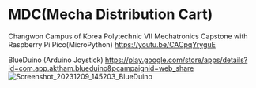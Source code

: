 # MDC(Mecha Distribution Cart)
Changwon Campus of Korea Polytechnic VII Mechatronics Capstone with Raspberry Pi Pico(MicroPython)
https://youtu.be/CACpqYryguE

BlueDuino (Arduino Joystick)
https://play.google.com/store/apps/details?id=com.app.aktham.blueduino&pcampaignid=web_share
![Screenshot_20231209_145203_BlueDuino](https://github.com/KaitouJoker/MDC/assets/35037436/d869c101-0819-4c4d-ab74-bebdbdb07198)
